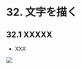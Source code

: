 # 32. 文字を描く

## 32.1 XXXXX
- XXX
	
![](https://raw.githubusercontent.com/Siv3D/siv3d.site.resource/main/2025/tutorial2/font/1.png)

```cpp

```

